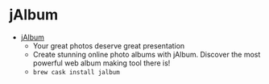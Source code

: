# jAlbum
- [jAlbum](https://jalbum.net/)
  -  Your great photos deserve great presentation
  - Create stunning online photo albums with jAlbum. Discover the most powerful web album making tool there is!
  - `brew cask install jalbum`
